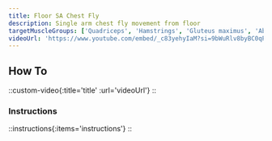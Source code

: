 ```yaml
---
title: Floor SA Chest Fly
description: Single arm chest fly movement from floor
targetMuscleGroups: ['Quadriceps', 'Hamstrings', 'Gluteus maximus', 'Abductors', 'Adductors']
videoUrl: 'https://www.youtube.com/embed/_c83yehyIaM?si=9bWuRlv8byBC0qPQ'
---
```


## How To

::custom-video{:title='title' :url='videoUrl'}
::

### Instructions

::instructions{:items='instructions'}
::
